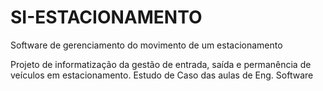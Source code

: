 # SI-ESTACIONAMENTO

Software de gerenciamento do movimento de um estacionamento

Projeto de informatização da gestão de entrada, saída e permanência de veículos em estacionamento.
Estudo de Caso das aulas de Eng. Software
